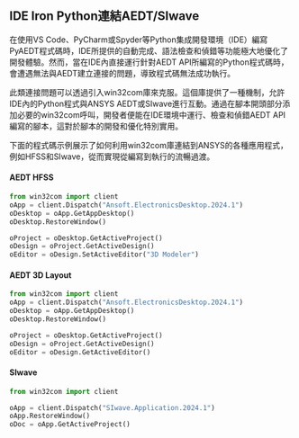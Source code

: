 IDE Iron Python連結AEDT/SIwave
---

在使用VS Code、PyCharm或Spyder等Python集成開發環境（IDE）編寫PyAEDT程式碼時，IDE所提供的自動完成、語法檢查和偵錯等功能極大地優化了開發體驗。然而，當在IDE內直接運行針對AEDT API所編寫的Python程式碼時，會遭遇無法與AEDT建立連接的問題，導致程式碼無法成功執行。

此類連接問題可以透過引入win32com庫來克服。這個庫提供了一種機制，允許IDE內的Python程式與ANSYS AEDT或SIwave進行互動。通過在腳本開頭部分添加必要的win32com呼叫，開發者便能在IDE環境中運行、檢查和偵錯AEDT API編寫的腳本，這對於腳本的開發和優化特別實用。

下面的程式碼示例展示了如何利用win32com庫連結到ANSYS的各種應用程式，例如HFSS和SIwave，從而實現從編寫到執行的流暢過渡。

#### AEDT HFSS
```python
from win32com import client
oApp = client.Dispatch("Ansoft.ElectronicsDesktop.2024.1")
oDesktop = oApp.GetAppDesktop()
oDesktop.RestoreWindow()

oProject = oDesktop.GetActiveProject()
oDesign = oProject.GetActiveDesign()
oEditor = oDesign.SetActiveEditor("3D Modeler")
```

#### AEDT 3D Layout
```python
from win32com import client
oApp = client.Dispatch("Ansoft.ElectronicsDesktop.2024.1")
oDesktop = oApp.GetAppDesktop()
oDesktop.RestoreWindow()

oProject = oDesktop.GetActiveProject()
oDesign = oProject.GetActiveDesign()
oEditor = oDesign.GetActiveEditor()
```

#### SIwave
```python
from win32com import client

oApp = client.Dispatch("SIwave.Application.2024.1")
oApp.RestoreWindow()
oDoc = oApp.GetActiveProject()
```